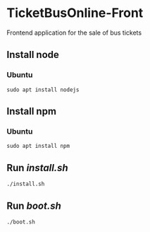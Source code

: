 # TicketBusOnline-Front

Frontend application for the sale of bus tickets

## Install node
### Ubuntu

```sudo apt install nodejs```

## Install npm
### Ubuntu
```sudo apt install npm```

## Run *install.sh*
```./install.sh```

## Run *boot.sh*
```./boot.sh```